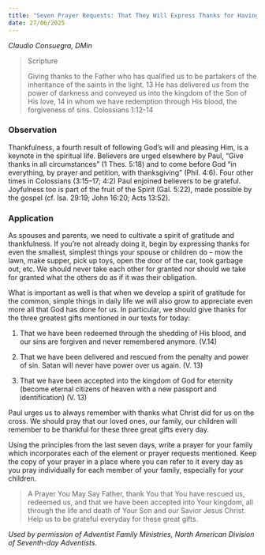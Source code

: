 ```yaml
---
title: "Seven Prayer Requests: That They Will Express Thanks for Having Been Redeemed"
date: 27/06/2025
---
```


_Claudio Consuegra, DMin_

> <p>Scripture</p>
> Giving thanks to the Father who has qualified us to be partakers of the inheritance of the saints in the light. 13 He has delivered us from the power of darkness and conveyed us into the kingdom of the Son of His love, 14 in whom we have redemption through His blood, the forgiveness of sins. Colossians 1:12-14

### Observation

Thankfulness, a fourth result of following God’s will and pleasing Him, is a keynote in the spiritual life. Believers are urged elsewhere by Paul, “Give thanks in all circumstances” (1 Thes. 5:18) and to come before God “in everything, by prayer and petition, with thanksgiving” (Phil. 4:6). Four other times in Colossians (3:15–17; 4:2) Paul enjoined believers to be grateful. Joyfulness too is part of the fruit of the Spirit (Gal. 5:22), made possible by the gospel (cf. Isa. 29:19; John 16:20; Acts 13:52).

### Application

As spouses and parents, we need to cultivate a spirit of gratitude and thankfulness. If you’re not already doing it, begin by expressing thanks for even the smallest, simplest things your spouse or children do – mow the lawn, make supper, pick up toys, open the door of the car, took garbage out, etc. We should never take each other for granted nor should we take for granted what the others do as if it was their obligation.

What is important as well is that when we develop a spirit of gratitude for the common, simple things in daily life we will also grow to appreciate even more all that God has done for us. In particular, we should give thanks for the three greatest gifts mentioned in our texts for today:

1. That we have been redeemed through the shedding of His blood, and our sins are forgiven and never remembered anymore. (V.14)

2. That we have been delivered and rescued from the penalty and power of sin. Satan will never have power over us again. (V. 13)

3. That we have been accepted into the kingdom of God for eternity (become eternal citizens of heaven with a new passport and identification) (V. 13)

Paul urges us to always remember with thanks what Christ did for us on the cross. We should pray that our loved ones, our family, our children will remember to be thankful for these three great gifts every day.

Using the principles from the last seven days, write a prayer for your family which incorporates each of the element or prayer requests mentioned. Keep the copy of your prayer in a place where you can refer to it every day as you pray individually for each member of your family, especially for your children.

> <callout>A Prayer You May Say</callout>
> Father, thank You that You have rescued us, redeemed us, and that we have been accepted into Your kingdom, all through the life and death of Your Son and our Savior Jesus Christ. Help us to be grateful everyday for these great gifts.

_Used by permission of Adventist Family Ministries, North American Division of Seventh-day Adventists._